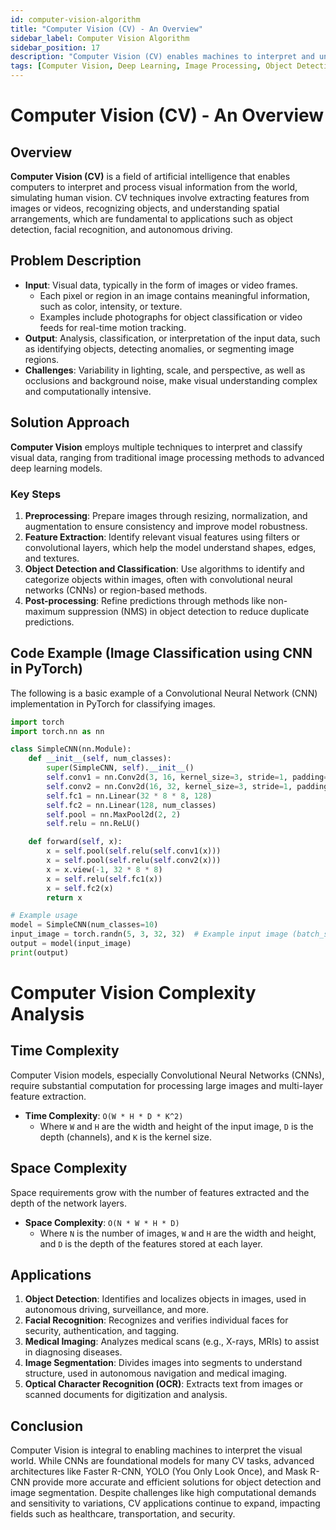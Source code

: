 ```yaml
---
id: computer-vision-algorithm
title: "Computer Vision (CV) - An Overview"
sidebar_label: Computer Vision Algorithm
sidebar_position: 17
description: "Computer Vision (CV) enables machines to interpret and understand visual data from the world. It is widely applied in tasks such as object detection, image classification, and facial recognition."
tags: [Computer Vision, Deep Learning, Image Processing, Object Detection, Image Classification]
---
```


# Computer Vision (CV) - An Overview

## Overview
**Computer Vision (CV)** is a field of artificial intelligence that enables computers to interpret and process visual information from the world, simulating human vision. CV techniques involve extracting features from images or videos, recognizing objects, and understanding spatial arrangements, which are fundamental to applications such as object detection, facial recognition, and autonomous driving.

## Problem Description
- **Input**: Visual data, typically in the form of images or video frames.
  - Each pixel or region in an image contains meaningful information, such as color, intensity, or texture.
  - Examples include photographs for object classification or video feeds for real-time motion tracking.
- **Output**: Analysis, classification, or interpretation of the input data, such as identifying objects, detecting anomalies, or segmenting image regions.
- **Challenges**: Variability in lighting, scale, and perspective, as well as occlusions and background noise, make visual understanding complex and computationally intensive.

## Solution Approach
**Computer Vision** employs multiple techniques to interpret and classify visual data, ranging from traditional image processing methods to advanced deep learning models.

### Key Steps
1. **Preprocessing**: Prepare images through resizing, normalization, and augmentation to ensure consistency and improve model robustness.
2. **Feature Extraction**: Identify relevant visual features using filters or convolutional layers, which help the model understand shapes, edges, and textures.
3. **Object Detection and Classification**: Use algorithms to identify and categorize objects within images, often with convolutional neural networks (CNNs) or region-based methods.
4. **Post-processing**: Refine predictions through methods like non-maximum suppression (NMS) in object detection to reduce duplicate predictions.

## Code Example (Image Classification using CNN in PyTorch)
The following is a basic example of a Convolutional Neural Network (CNN) implementation in PyTorch for classifying images.

```python
import torch
import torch.nn as nn

class SimpleCNN(nn.Module):
    def __init__(self, num_classes):
        super(SimpleCNN, self).__init__()
        self.conv1 = nn.Conv2d(3, 16, kernel_size=3, stride=1, padding=1)
        self.conv2 = nn.Conv2d(16, 32, kernel_size=3, stride=1, padding=1)
        self.fc1 = nn.Linear(32 * 8 * 8, 128)
        self.fc2 = nn.Linear(128, num_classes)
        self.pool = nn.MaxPool2d(2, 2)
        self.relu = nn.ReLU()

    def forward(self, x):
        x = self.pool(self.relu(self.conv1(x)))
        x = self.pool(self.relu(self.conv2(x)))
        x = x.view(-1, 32 * 8 * 8)
        x = self.relu(self.fc1(x))
        x = self.fc2(x)
        return x

# Example usage
model = SimpleCNN(num_classes=10)
input_image = torch.randn(5, 3, 32, 32)  # Example input image (batch_size=5, channels=3, height=32, width=32)
output = model(input_image)
print(output)
```
# Computer Vision Complexity Analysis

## Time Complexity
Computer Vision models, especially Convolutional Neural Networks (CNNs), require substantial computation for processing large images and multi-layer feature extraction.

- **Time Complexity**: `O(W * H * D * K^2)`
  - Where `W` and `H` are the width and height of the input image, `D` is the depth (channels), and `K` is the kernel size.

## Space Complexity
Space requirements grow with the number of features extracted and the depth of the network layers.

- **Space Complexity**: `O(N * W * H * D)`
  - Where `N` is the number of images, `W` and `H` are the width and height, and `D` is the depth of the features stored at each layer.

## Applications
1. **Object Detection**: Identifies and localizes objects in images, used in autonomous driving, surveillance, and more.
2. **Facial Recognition**: Recognizes and verifies individual faces for security, authentication, and tagging.
3. **Medical Imaging**: Analyzes medical scans (e.g., X-rays, MRIs) to assist in diagnosing diseases.
4. **Image Segmentation**: Divides images into segments to understand structure, used in autonomous navigation and medical imaging.
5. **Optical Character Recognition (OCR)**: Extracts text from images or scanned documents for digitization and analysis.

## Conclusion
Computer Vision is integral to enabling machines to interpret the visual world. While CNNs are foundational models for many CV tasks, advanced architectures like Faster R-CNN, YOLO (You Only Look Once), and Mask R-CNN provide more accurate and efficient solutions for object detection and image segmentation. Despite challenges like high computational demands and sensitivity to variations, CV applications continue to expand, impacting fields such as healthcare, transportation, and security.
